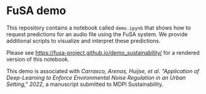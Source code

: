 # FuSA demo 

This repository contains a notebook called `demo.ipynb` that shows how to request predictions for an audio file using the FuSA system. We provide additional scripts to visualize and interpret these predictions.

Please see https://fusa-project.github.io/demo_sustainability/ for a rendered version of this notebook.

This demo is associated with *Carrasco, Arenas, Huijse, et al. "Application of Deep-Learning to Enforce Environmental Noise Regulation in an Urban Setting," 2022*, a manuscript submitted to MDPI Sustainability.